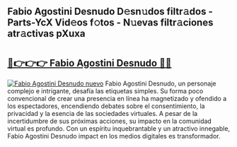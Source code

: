 ## Fabio Agostini Desnudo D𝚎sn𝚞dos filtr𝚊dos - Parts-YcX Vid𝚎os f𝚘tos - N𝚞evas filtr𝚊ciones atr𝚊ctivas pXuxa

# <h2><a href="http://mbcklu8.tromn.icu/?c=Fabio+Agostini+Desnudo">🔗👉👉👉 Fabio Agostini Desnudo 🔗🔗</a></h2>

[![Fabio Agostini Desnudo nuevo](https://i.imgur.com/pEAQMta.gif)](http://mbcklu8.tromn.icu/?c=Fabio+Agostini+Desnudo)
Fabio Agostini Desnudo, un personaje complejo e intrigante, desafía las etiquetas simples. Su forma poco convencional de crear una presencia en línea ha magnetizado y ofendido a los espectadores, encendiendo debates sobre el consentimiento, la privacidad y la esencia de las sociedades virtuales. A pesar de la incertidumbre de sus próximas acciones, su impacto en la comunidad virtual es profundo. Con un espíritu inquebrantable y un atractivo innegable, Fabio Agostini Desnudo impact en los medios digitales es transformador.
